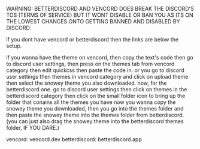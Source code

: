 WARNING: BETTERDISCORD AND VENCORD DOES BREAK THE DISCORD'S TOS (TERMS OF SERVICE) BUT IT WONT DISABLE OR BAN YOU AS ITS ON THE LOWEST CHANCES ONTO GETTING BANNED AND DISABLED BY DISCORD.

if you dont have vencord or betterdiscord then the links are below the setup.

if you wanna have the theme on vencord, then copy the text's code then go to discord user settings, then press on the themes tab from vencord category then edit quickcss then paste the code in. or you go to discord user settings then themes in vencord category and click on
upload theme then select the snowey theme you also downloaded. now, for the betterdiscord one. go to discord user settings then click on themes in the betterdiscord category then click on the small folder icon to bring up the folder that conains all the themes you have
now you wanna copy the snowey theme you downloaded, then you go into the themes folder and then paste the snowey theme into the themes folder from betterdiscord. (you can just also drag the snowey theme into the betterdiscord themes folder, IF YOU DARE.)

vencord: vencord.dev
betterdiscord: betterdiscord.app
